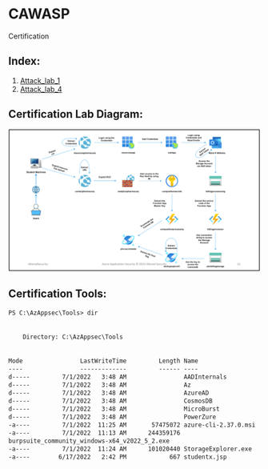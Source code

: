 # CAWASP
Certification

## Index:

1. [Attack_lab_1](Attack_lab_1.md)
2. [Attack_lab_4](Attack_lab_4.md)



## Certification Lab Diagram:

![diagram](diagram.png)

## Certification Tools:

```
PS C:\AzAppsec\Tools> dir


    Directory: C:\AzAppsec\Tools


Mode                LastWriteTime         Length Name
----                -------------         ------ ----
d-----         7/1/2022   3:48 AM                AADInternals
d-----         7/1/2022   3:48 AM                Az
d-----         7/1/2022   3:48 AM                AzureAD
d-----         7/1/2022   3:48 AM                CosmosDB
d-----         7/1/2022   3:48 AM                MicroBurst
d-----         7/1/2022   3:48 AM                PowerZure
-a----         7/1/2022  11:25 AM       57475072 azure-cli-2.37.0.msi
-a----         7/1/2022  11:13 AM      244359176 burpsuite_community_windows-x64_v2022_5_2.exe
-a----         7/1/2022  11:24 AM      101020440 StorageExplorer.exe
-a----        6/17/2022   2:42 PM            667 studentx.jsp

```


